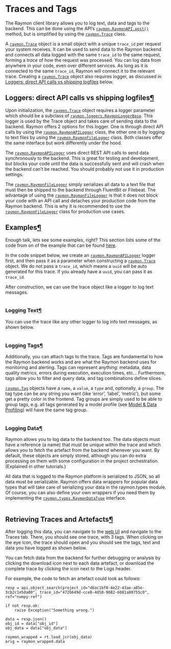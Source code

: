 # Traces and Tags

The Raymon client library allows you to log text, data and tags to the backend. This can be done using the API’s [`raymon.RaymonAPI.post()`](../module/raymonapi-class.md#raymon.RaymonAPI.post) method, but is simplified by using the [`raymon.Trace`](../module/trace-class.md#raymon.Trace) class.

A [`raymon.Trace`](../module/trace-class.md#raymon.Trace) object is a small object with a unique `trace_id` per request your system receives. It can be used to send data to the Raymon backend and connects all data logged with the same `trace_id` to the same request, forming a _trace_ of how the request was processed. You can log data from anywhere in your code, even over different services. As long as it is connected to the same `trace_id`, Raymon will connect it to the relevant trace. Creating a [`raymon.Trace`](../module/trace-class.md#raymon.Trace) object also requires logger, as discussed in [Loggers: direct API calls vs shipping logfiles](traces-and-tags.md#loggers-direct-api-calls-vs-shipping-logfiles) below.

## Loggers: direct API calls vs shipping logfiles[¶](traces-and-tags.md#loggers-direct-api-calls-vs-shipping-logfiles)

Upon initialization, the [`raymon.Trace`](../module/trace-class.md#raymon.Trace) object requires a logger parameter which should be a subclass of [`raymon.loggers.RaymonLoggerBase`](../module/loggers.md#raymon.loggers.RaymonLoggerBase). This logger is used by the Trace object and takes care of sending data to the backend. Raymon offers 2 options for this logger. One is through direct API calls by using the [`raymon.RaymonAPILogger`](../module/loggers.md#raymon.RaymonAPILogger) class, the other one is by logging to text files by using the [`raymon.RaymonFileLogger`](../module/loggers.md#raymon.RaymonFileLogger) class. Both classes offer the same interface but work differently under the hood.

The [`raymon.RaymonAPILogger`](../module/loggers.md#raymon.RaymonAPILogger) uses direct REST API calls to send data synchronously to the backend. This is great for testing and development, but blocks your code until the data is successfully sent and will crash when the backend can’t be reached. You should probably not use it in production settings.

The [`raymon.RaymonFileLogger`](../module/loggers.md#raymon.RaymonFileLogger) simply serializes all data to a text file that must then be shipped to the backend through FluentBit or Filebeat. The advantage of using the [`raymon.RaymonFileLogger`](../module/loggers.md#raymon.RaymonFileLogger) is that it does not block your code with an API call and detaches your production code from the Raymon backend. This is why it is recommended to use the [`raymon.RaymonFileLogger`](../module/loggers.md#raymon.RaymonFileLogger) class for production use cases.

## Examples[¶](traces-and-tags.md#examples)

Enough talk, lets see some examples, right? This section lists some of the code from on of the example that can be found [here](https://github.com/raymon-ai/raymon/blob/master/examples/0-setup-logging.ipynb).

In the code snippet below, we create an [`raymon.RaymonAPILogger`](../module/loggers.md#raymon.RaymonAPILogger) logger first, and then pass it as a parameter when constructing a [`raymon.Trace`](../module/trace-class.md#raymon.Trace) object. We do not pass a `trace_id`, which means a `uuid` will be auto generated for this trace. If you already have a `uuid`, you can pass it as `trace_id`.

After construction, we can use the trace object like a logger to log text messages.

|  |  |
| :--- | :--- |


### Logging Text[¶](traces-and-tags.md#logging-text)

You can use the trace like any other logger to log info text messages, as shown below.

|  |  |
| :--- | :--- |


### Logging Tags[¶](traces-and-tags.md#logging-tags)

Additionally, you can attach tags to the trace. Tags are fundamental to how the Raymon backend works and are what the Raymon backend uses for monitoring and alerting. Tags can represent anything: metadata, data quality metrics, errors during execution, execution times, etc… Furthermore, tags allow you to filter and query data, and tag combinations define slices.

[`raymon.Tag`](../module/tag-class.md#raymon.Tag) objects have a `name`, a `value`, a `type` and, optionally, a `group`. The tag type can be any string you want \(like ‘error’, ‘label’, ‘metric’\), but some get a pretty color in the frontend. Tag groups are simply used to be able to group tags, e.g. all tags generated by a model profile \(see [Model & Data Profiling](model-and-data-profiling.md#model-data-profiling)\) will have the same tag group.

|  |  |
| :--- | :--- |


### Logging Data[¶](traces-and-tags.md#logging-data)

Raymon allows you to log data to the backend too. The data objects must have a reference \(a name\) that must be unique within the trace and which allows you to fetch the artefact from the backend whenever you want. By default, these objects are simply stored, although you can do extra processing on them with some configuration in the project orchestration. \(Explained in other tutorials.\)

All data that is logged to the Raymon platform is serialized to JSON, so all data must be serializable. Raymon offers data wrappers for popular data types that will take care of serializing your data in the raymon.types module. Of course, you can also define your own wrappers if you need them by implementing the [`raymon.types.RaymonDataType`](../module/data-types.md#raymon.types.RaymonDataType) interface.

|  |  |
| :--- | :--- |


## Retrieving Traces and Artefacts[¶](traces-and-tags.md#retrieving-traces-and-artefacts)

After logging this data, you can navigate to the [web UI](https://ui.raymon.ai/) and navigate to the Traces tab. There, you should see one trace, with 3 tags. When clicking on the eye icon, the trace should open and you should see the tags, text and data you have logged as shown below.

You can fetch data from the backend for further debugging or analysis by clicking the download icon next to each data artefact, or download the complete trace by clicking the icon next to the Logs header.

For example, the code to fetch an artefact could look as follows:

```text
resp = api.object_search(project_id="d6ac1bf0-4e22-43ae-a85e-3cb2c1e5da80", trace_id="472b649d-cce8-4d50-9682-6b81a80755c0", ref="numpy-ref")

if not resp.ok:
    raise Exception("Something wrong.")

data = resp.json()
obj_id = data["obj_id"]
obj_data = data["obj_data"]

raymon_wrapped = rt.load_jcr(obj_data)
orig = raymon_wrapped.data
```


